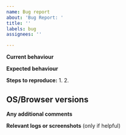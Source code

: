 ```yaml
---
name: Bug report
about: 'Bug Report: '
title: ''
labels: bug
assignees: ''

---
```


**Current behaviour**

**Expected behaviour**

**Steps to reproduce:**
1. 
2. 

**OS/Browser versions**
 - 

**Any additional comments**

**Relevant logs or screenshots**
(only if helpful)
